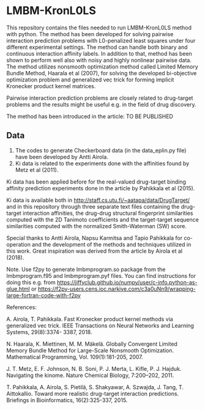 # LMBM-KronL0LS

This repository contains the files needed to run LMBM-KronL0LS method with python. The method has been developed for solving pairwise interaction prediction problems with L0-penalized least squares under four different experimental settings. The method can handle both binary and continuous interaction affinity labels. In addition to that, method has been shown to perform well also with noisy and highly nonlinear pairwise data. The method utilizes nonsmooth optimization method called Limited Memory Bundle Method, Haarala et al (2007), for solving the developed bi-objective optimization problem and generalized vec trick for forming implicit Kronecker product kernel matrices.

Pairwise interaction prediction problems are closely related to drug-target problems and the results might be useful e.g. in the field of drug discovery.

The method has been introduced in the article: TO BE PUBLISHED

## Data

1. The codes to generate Checkerboard data (in the data_eplin.py file) have been developed by Antti Airola.
2. Ki data is related to the experiments done with the affinities found by Metz et al (2011).

Ki data has been applied before for the real-valued drug-target binding affinity prediction experiments done in the article by Pahikkala et al (2015).

Ki data is available both in http://staff.cs.utu.fi/~aatapa/data/DrugTarget/ and in this repository through three separate text files containing the drug-target interaction affinities, the drug-drug structural fingerprint similarities computed with the 2D Tanimoto coefficients and the target-target sequence similarities computed with the normalized Smith-Waterman (SW) score.

Special thanks to Antti Airola, Napsu Karmitsa and Tapio Pahikkala for co-operation and the development of the methods and techniques utilized in this work. Great inspiration was derived from the article by Airola et al (2018).

Note. Use f2py to generate lmbmprogram.so package from the lmbmprogram.f95 and lmbmprogram.pyf files. You can find instructions for doing this e.g. from
https://jiffyclub.github.io/numpy/user/c-info.python-as-glue.html
or
https://f2py-users.cens.ioc.narkive.com/c3a0uNn9/wrapping-large-fortran-code-with-f2py


References:

A. Airola, T. Pahikkala. Fast Kronecker product kernel methods via generalized vec trick. IEEE Transactions on Neural Networks and Learning Systems, 29(8):3374- 3387, 2018.

N. Haarala, K. Miettinen, M. M. Mäkelä. Globally Convergent Limited Memory Bundle Method for Large-Scale Nonsmooth Optimization. Mathematical Programming, Vol. 109(1):181-205, 2007.

J. T. Metz, E. F. Johnson, N. B. Soni, P. J. Merta, L. Kifle, P. J. Hajduk. Navigating the kinome. Nature Chemical Biology, 7:200–202, 2011.

T. Pahikkala, A. Airola, S. Pietilä, S. Shakyawar, A. Szwajda, J. Tang, T. Aittokallio. Toward more realistic drug-target interaction predictions. Briefings in Bioinformatics, 16(2):325-337, 2015.
